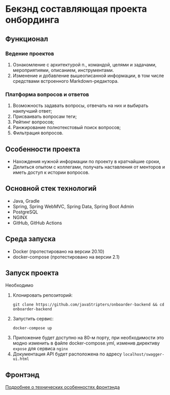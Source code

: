 # Бекэнд составляющая проекта онбординга

## Функционал

### Ведение проектов
1. Ознакомление с архитектурой п., командой, целями и задачами, мероприятиями, описанием, инструментами.
2. Изменение и добавление вышеописанной информации, в том числе средствами встроенного Markdown-редактора.

### Платформа вопросов и ответов
1. Возможность задавать вопросы, отвечать на них и выбирать наилучший ответ;
2. Присваивать вопросам теги;
3. Рейтинг вопросов;
4. Ранжирование полнотекстовый поиск вопросов;
5. Фильтрация вопросов.

## Особенности проекта
- Нахождения нужной информации по проекту в кратчайшие сроки,
- Делиться опытом с коллегами, получать наставления от менторов и иметь доступ к истории вопросов.

## Основной стек технологий

- Java, Gradle
- Spring, Spring WebMVC, Spring Data, Spring Boot Admin
- PostgreSQL
- NGINX
- GitHub, GitHub Actions

## Среда запуска

- Docker (протестировано на версии 20.10)
- docker-compose (протестировано на версии 2.1)

## Запуск проекта

Необходимо
1. Клонировать репозиторий:
    ```shell
   git clone https://github.com/javaStripters/onboarder-backend && cd onboarder-backend
   ```
2. Запустить сервис:
    ```shell
    docker-compose up
   ```
3. Приложение будет доступно на 80-м порту, при необходимости это модно изменить в файле docker-compose.yml, изменив директиву `expose` для сервиса `nginx`
4. Документация API будет расположена по адресу `localhost/swagger-ui.html`

## Фронтэнд 

[Подробнее о технических особенностях фронтэнда](https://github.com/javaStripters/psb-onboarding)